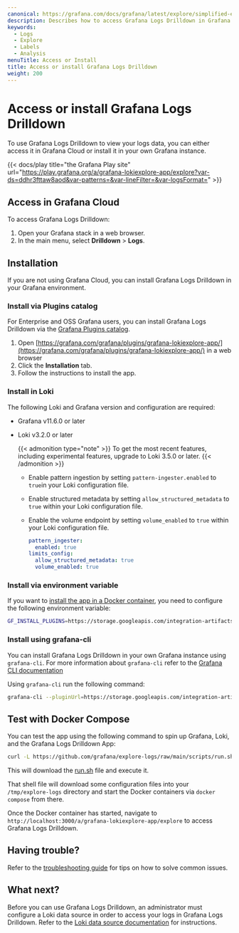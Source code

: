 ```yaml
---
canonical: https://grafana.com/docs/grafana/latest/explore/simplified-exploration/logs/access/
description: Describes how to access Grafana Logs Drilldown in Grafana Cloud and the different installation methods for self-hosted Grafana.
keywords:
  - Logs
  - Explore
  - Labels
  - Analysis
menuTitle: Access or Install
title: Access or install Grafana Logs Drilldown
weight: 200
---
```


# Access or install Grafana Logs Drilldown

To use Grafana Logs Drilldown to view your logs data, you can either access it in Grafana Cloud or install it in your own Grafana instance.

{{< docs/play title="the Grafana Play site" url="https://play.grafana.org/a/grafana-lokiexplore-app/explore?var-ds=ddhr3fttaw8aod&var-patterns=&var-lineFilter=&var-logsFormat=" >}}

## Access in Grafana Cloud

To access Grafana Logs Drilldown:

1. Open your Grafana stack in a web browser.
1. In the main menu, select **Drilldown** > **Logs**.

## Installation

If you are not using Grafana Cloud, you can install Grafana Logs Drilldown in your Grafana environment.

### Install via Plugins catalog

For Enterprise and OSS Grafana users, you can install Grafana Logs Drilldown via the [Grafana Plugins catalog](https://grafana.com/grafana/plugins/grafana-lokiexplore-app/).

1. Open [https://grafana.com/grafana/plugins/grafana-lokiexplore-app/](https://grafana.com/grafana/plugins/grafana-lokiexplore-app/) in a web browser
1. Click the **Installation** tab.
1. Follow the instructions to install the app.

### Install in Loki

The following Loki and Grafana version and configuration are required:

- Grafana v11.6.0 or later
- Loki v3.2.0 or later

  {{< admonition type="note" >}}
  To get the most recent features, including experimental features, upgrade to Loki 3.5.0 or later.
  {{< /admonition >}}

  - Enable pattern ingestion by setting `pattern-ingester.enabled` to `true`in your Loki configuration file.
  - Enable structured metadata by setting `allow_structured_metadata` to `true` within your Loki configuration file.
  - Enable the volume endpoint by setting `volume_enabled` to `true` within your Loki configuration file.

    ```yaml
    pattern_ingester:
      enabled: true
    limits_config:
      allow_structured_metadata: true
      volume_enabled: true
    ```

### Install via environment variable

If you want to [install the app in a Docker container](https://grafana.com/docs/grafana/latest/setup-grafana/configure-docker/#install-plugins-in-the-docker-container), you need to configure the following environment variable:

```sh
GF_INSTALL_PLUGINS=https://storage.googleapis.com/integration-artifacts/grafana-lokiexplore-app/grafana-lokiexplore-app-latest.zip;grafana-lokiexplore-app
```

### Install using grafana-cli

You can install Grafana Logs Drilldown in your own Grafana instance using `grafana-cli`. For more information about `grafana-cli` refer to the [Grafana CLI documentation](https://grafana.com/docs/grafana/latest/cli/.)

Using `grafana-cli` run the following command:

```sh
grafana-cli --pluginUrl=https://storage.googleapis.com/integration-artifacts/grafana-lokiexplore-app/grafana-lokiexplore-app-latest.zip plugins install grafana-lokiexplore-app
```

## Test with Docker Compose

You can test the app using the following command to spin up Grafana, Loki, and the Grafana Logs Drilldown App:

```sh
curl -L https://github.com/grafana/explore-logs/raw/main/scripts/run.sh | sh
```

This will download the [run.sh](https://github.com/grafana/explore-logs/blob/main/scripts/run.sh) file and execute it.

That shell file will download some configuration files into your `/tmp/explore-logs` directory and start the Docker containers via `docker compose` from there.

Once the Docker container has started, navigate to `http://localhost:3000/a/grafana-lokiexplore-app/explore` to access Grafana Logs Drilldown.

## Having trouble?

Refer to the [troubleshooting guide](../troubleshooting/) for tips on how to solve common issues.

## What next?

Before you can use Grafana Logs Drilldown, an administrator must configure a Loki data source in order to access your logs in Grafana Logs Drilldown.
Refer to the [Loki data source documentation](https://grafana.com/docs/grafana-cloud/connect-externally-hosted/data-sources/loki/) for instructions.
